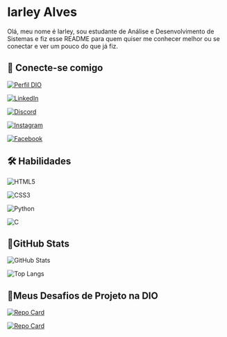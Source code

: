 # Iarley Alves
Olá, meu nome é Iarley, sou estudante de Análise e Desenvolvimento de Sistemas e fiz esse README para quem quiser me conhecer melhor ou se conectar e ver um pouco do que já fiz.

## 🔗 Conecte-se comigo
[![Perfil DIO](https://img.shields.io/badge/-Meu%20Perfil%20na%20DIO-30A3DC?style=for-the-badge)](https://www.dio.me/users/yarleyalves2016)

[![LinkedIn](https://img.shields.io/badge/LinkedIn-000?style=for-the-badge&logo=linkedin&logoColor=0E76A8)](https://www.linkedin.com/in/iarley-alves-737589252)

[![Discord](https://img.shields.io/badge/Discord-000?style=for-the-badge&logo=discord)](https://www.discord.com/in/iarley_alves342/) 

[![Instagram](https://img.shields.io/badge/Instagram-000?style=for-the-badge&logo=instagram)](https://www.instagram.com/iarley_alves01/) 

[![Facebook](https://img.shields.io/badge/Facebook-000?style=for-the-badge&logo=facebook)](https://m.facebook.com/iarley.alves.338)

## 🛠 Habilidades
![HTML5](https://img.shields.io/badge/HTML5-000?style=for-the-badge&logo=html5)

![CSS3](https://img.shields.io/badge/CSS3-000?style=for-the-badge&logo=css3&logoColor=264CE4)

![Python](https://img.shields.io/badge/Python-000?style=for-the-badge&logo=python)

![C](https://img.shields.io/badge/C-000?style=for-the-badge&logo=c)

## 🔗GitHub Stats
![GitHub Stats](https://github-readme-stats.vercel.app/api?username=Iarley-01&theme=transparent&bg_color=000&border_color=30A3DC&show_icons=true&icon_color=30A3DC&title_color=E94D5F&text_color=FFF)

![Top Langs](https://github-readme-stats-git-masterrstaa-rickstaa.vercel.app/api/top-langs/?username=Iarley-01&layout=compact&bg_color=000&border_color=30A3DC&title_color=E94D5F&text_color=FFF)

## 🔗Meus Desafios de Projeto na DIO
[![Repo Card](https://github-readme-stats.vercel.app/api/pin/?username=Iarley-01&repo=dio-desafio-projeto-git-github&bg_color=000&border_color=30A3DC&show_icons=true&icon_color=30A3DC&title_color=E94D5F&text_color=FFF)](https://github.com/Iarley-01/dio-desafio-projeto-git-github)

[![Repo Card](https://github-readme-stats.vercel.app/api/pin/?username=Iarley-01&repo=dio-lab-open-source&bg_color=000&border_color=30A3DC&show_icons=true&icon_color=30A3DC&title_color=E94D5F&text_color=FFF)](https://github.com/Iarley-01/dio-lab-open-source)